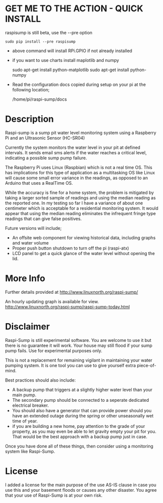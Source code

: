 GET ME TO THE ACTION - QUICK INSTALL
====================================

raspisump is still beta, use the --pre option

    sudo pip install --pre raspisump

- above command will install RPi.GPIO if not already installed

- if you want to use charts install maplotlib and numpy

    sudo apt-get install python-matplotlib
    sudo apt-get install python-numpy

- Read the configuration docs copied during setup on your pi at the following
  location;

    /home/pi/raspi-sump/docs


Description
===========
Raspi-sump is a sump pit water level monitoring system using a Raspberry Pi and an 
Ultrasonic Sensor (HC-SR04)

Currently the system monitors the water level in your pit at defined intervals. It sends
email sms alerts if the water reaches a critical level, indicating a possible sump pump failure.

The Raspberry Pi uses Linux (Raspbian) which is not a real time OS.  This has implications 
for this type of application as a multitasking OS like Linux will cause some small error
variance in the readings, as opposed to an Arduino that uses a RealTime OS. 

While the accuracy is fine for a home system, the problem is mitigated by taking a larger sorted sample of readings and using the median reading as the reported one.  In my testing so far I have a variance of about one centimeter which is acceptable for a residential monitoring system.  It would appear that using the median reading eliminates the infrequent fringe type readings that can give false positives.

Future versions will include;
- An offsite web component for viewing historical data, including graphs and water volume
- Proper push button shutdown to turn off the pi (raspi-atx)
- LCD panel to get a quick glance of the water level without opening the lid.

More Info
=========
Further details provided at http://www.linuxnorth.org/raspi-sump/

An hourly updating graph is available for view.
http://www.linuxnorth.org/raspi-sump/raspi-sump-today.html

Disclaimer
==========
Raspi-Sump is still experimental software. You are welcome to use it but there is no guarantee it will work. Your house may still flood if your sump pump fails. Use for experimental purposes only.

This is not a replacement for remaining vigilant in maintaining your water pumping system. It is one tool you can use to give yourself extra piece-of-mind.

Best practices should also include:

- A backup pump that triggers at a slightly higher water level than your main pump.
- The secondary pump should be connected to a seperate dedicated electrical breaker. 
- You should also have a generator that can provide power should you have an extended outage during the spring or other unseasonally wet time of year.
- if you are building a new home, pay attention to the grade of your property, as you may even be able to let gravity empty your pit for you.  That would be the best approach with a backup pump just in case. 

Once you have done all of these things, then consider using a monitoring system like Raspi-Sump.

License
=======
I added a license for the main purpose of the use AS-IS clause in case you use this and your basement floods or causes any other disaster.  You agree that your use of Raspi-Sump is at your own risk. 
